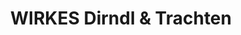 ---
title: "WIRKES Dirndl & Trachten"
url: /straubing/wirkes-dirndl-und-trachten/
shop: Kleidung
---